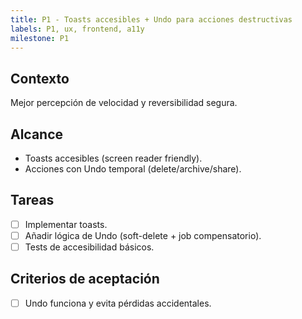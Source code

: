 ```yaml
---
title: P1 - Toasts accesibles + Undo para acciones destructivas
labels: P1, ux, frontend, a11y
milestone: P1
---
```


## Contexto
Mejor percepción de velocidad y reversibilidad segura.

## Alcance
- Toasts accesibles (screen reader friendly).
- Acciones con Undo temporal (delete/archive/share).

## Tareas
- [ ] Implementar toasts.
- [ ] Añadir lógica de Undo (soft-delete + job compensatorio).
- [ ] Tests de accesibilidad básicos.

## Criterios de aceptación
- [ ] Undo funciona y evita pérdidas accidentales.
